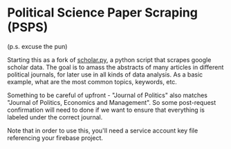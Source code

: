 # Political Science Paper Scraping (PSPS)
(p.s. excuse the pun)

Starting this as a fork of [scholar.py](https://github.com/ckreibich/scholar.py), a python script that scrapes google scholar data.  The goal is to amass the abstracts of many articles in different political journals, for later use in all kinds of data analysis.  As a basic example, what are the most common topics, keywords, etc.

Something to be careful of upfront - "Journal of Politics" also matches "Journal of Politics, Economics and Management".  So some post-request confirmation will need to done if we want to ensure that everything is labeled under the correct journal.

Note that in order to use this, you'll need a service account key file referencing your firebase project.